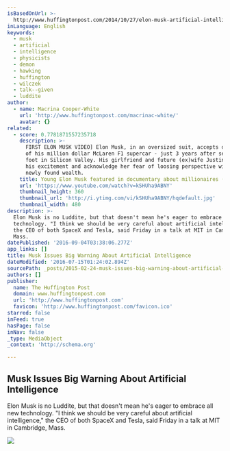 ```yaml
---
isBasedOnUrl: >-
  http://www.huffingtonpost.com/2014/10/27/elon-musk-artificial-intelligence_n_6053804.html
inLanguage: English
keywords:
  - musk
  - artificial
  - intelligence
  - physicists
  - demon
  - hawking
  - huffington
  - wilczek
  - talk--given
  - luddite
author:
  - name: Macrina Cooper-White
    url: 'http://www.huffingtonpost.com/macrinac-white/'
    avatar: {}
related:
  - score: 0.7781871557235718
    description: >-
      FIRST ELON MUSK VIDEO] Elon Musk, in an oversized suit, accepts delivery
      of his million dollar McLaren F1 supercar - just 3 years after setting
      foot in Silicon Valley. His girlfriend and future (ex)wife Justine, shares
      his excitement and acknowledge her fear of loosing perspective with their
      newly found wealth.
    title: Young Elon Musk featured in documentary about millionaires (1999)
    url: 'https://www.youtube.com/watch?v=kSHUha9ABNY'
    thumbnail_height: 360
    thumbnail_url: 'http://i.ytimg.com/vi/kSHUha9ABNY/hqdefault.jpg'
    thumbnail_width: 480
description: >-
  Elon Musk is no Luddite, but that doesn't mean he's eager to embrace all new
  technology. "I think we should be very careful about artificial intelligence,"
  the CEO of both SpaceX and Tesla, said Friday in a talk at MIT in Cambridge,
  Mass.
datePublished: '2016-09-04T03:38:06.277Z'
app_links: []
title: Musk Issues Big Warning About Artificial Intelligence
dateModified: '2016-07-15T01:24:02.894Z'
sourcePath: _posts/2015-02-24-musk-issues-big-warning-about-artificial-intelligence.md
authors: []
publisher:
  name: The Huffington Post
  domain: www.huffingtonpost.com
  url: 'http://www.huffingtonpost.com'
  favicon: 'http://www.huffingtonpost.com/favicon.ico'
starred: false
inFeed: true
hasPage: false
inNav: false
_type: MediaObject
_context: 'http://schema.org'

---
```

<article style=""><h1>Musk Issues Big Warning About Artificial Intelligence</h1><p>Elon Musk is no Luddite, but that doesn't mean he's eager to embrace all new technology. "I think we should be very careful about artificial intelligence," the CEO of both SpaceX and Tesla, said Friday in a talk at MIT in Cambridge, Mass.</p><img src="http://i.huffpost.com/gen/2211142/thumbs/o-ELON-MUSK-facebook.jpg" /></article>